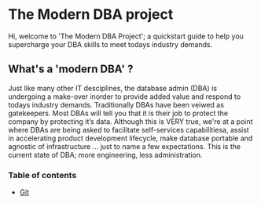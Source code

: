 # The Modern DBA project 
Hi, welcome to 'The Modern DBA Project'; a quickstart guide to help you supercharge your DBA skills to meet todays industry demands.

## What's a 'modern DBA' ?
Just like many other IT desciplines, the database admin (DBA) is undergoing a make-over inorder to provide added value and respond to todays industry demands. Traditionally DBAs have been veiwed as gatekeepers. Most DBAs will tell you that it is their job to protect the company by protecting it’s data. Although this is VERY true, we're at a point where DBAs are being asked to facilitate self-services capabilitiesa, assist in accelerating product development lifecycle, make database portable and agnostic of infrastructure ... just to name a few expectations. This is the current state of DBA; more engineering, less administration.

### Table of contents
* [Git](lessons/git/git.md)

